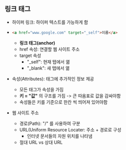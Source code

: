 ## 링크 태그

* 하이퍼 링크: 하이퍼 텍스트를 가능하게 함



* ```html
  <a href="www.google.com" target="_self">이름</a>
  ```

  * **링크 태그(anchor)**
  * href 속성: 연결할 웹 사이트 주소
  * target 속성
    * "_self": 현재 탭에서 엶
    * "_blank": 새 탭에서 엶



* 속성(Attributes): 태그에 추가적인 정보 제공

  * 모든 태그가 속성을 가짐
  * **키 = "값"** 의 구조를 가짐 -> 큰 따옴표로 값을 감싸야함
  * 속성들은 키를 기준으로 한칸 씩 띄어져 있어야함




* 웹 사이트 주소

  * 경로(Path): "/" 를 사용하여 구분
  * URL(Uniform Resource Locater: 주소 + 경로로 구성
    * 인터넷 문서들의 자원 위치를 나타냄
  * 절대 URL vs 상대 URL